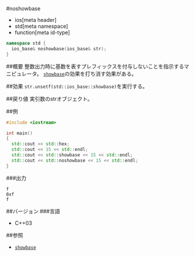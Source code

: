 #noshowbase
* ios[meta header]
* std[meta namespace]
* function[meta id-type]

```cpp
namespace std {
  ios_base& noshowbase(ios_base& str);
}
```

##概要
整数出力時に基数を表すプレフィックスを付与しないことを指示するマニピュレータ。
[`showbase`](./showbase.md)の効果を打ち消す効果がある。

##効果
`str.unsetf(std::ios_base::showbase)`を実行する。

##戻り値
実引数のstrオブジェクト。

##例
```cpp
#include <iostream>

int main()
{
  std::cout << std::hex;
  std::cout << 15 << std::endl;
  std::cout << std::showbase << 15 << std::endl;
  std::cout << std::noshowbase << 15 << std::endl;
}
```

###出力
```
f
0xf
f
```

##バージョン
###言語
- C++03

##参照
- [`showbase`](./showbase.md)
